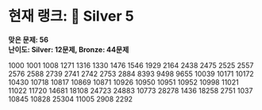 # 현재 랭크: 🥈 Silver 5  
**맞은 문제: 56**  
**난이도: Silver: 12문제, Bronze: 44문제**  

1000 1001 1008 1271 1316 1330 1476 1546 1929 2164 2438 2475 2525 2557 2576 2588 2739 2741 2742 2753 2884 8393 9498 9655 10039 10171 10172 10430 10718 10817 10869 10871 10926 10950 10951 10952 10998 11021 11022 11720 14681 18108 24723 24883 10773 28278 1436 18258 2751 1037 10845 10828 25304 11005 2908 2292


